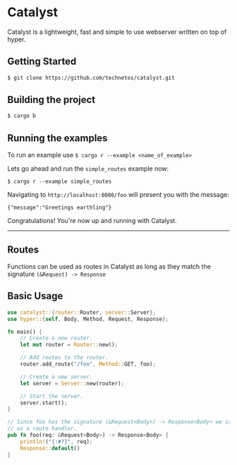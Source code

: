 # Catalyst

Catalyst is a lightweight, fast and simple to use webserver written on top of hyper.  

## Getting Started

```sh
$ git clone https://github.com/technetos/catalyst.git
```

## Building the project

```sh
$ cargo b
```
## Running the examples
To run an example use  `$ cargo r --example <name_of_example>`

Lets go ahead and run the `simple_routes` example now:
```
$ cargo r --example simple_routes
```

Navigating to `http://localhost:8000/foo` will present you with the message: 
```
{"message":"Greetings earthling"}
```

Congratulations! You're now up and running with Catalyst.

---
## Routes

Functions can be used as routes in Catalyst as long as they match the signature
`(&Request) -> Response`

## Basic Usage

```rust
use catalyst::{router::Router, server::Server};
use hyper::{self, Body, Method, Request, Response};

fn main() {
    // Create a new router.
    let mut router = Router::new();

    // Add routes to the router.
    router.add_route("/foo", Method::GET, foo);

    // Create a new server.
    let server = Server::new(router);

    // Start the server.
    server.start();
}

// Since foo has the signature (&Request<Body>) -> Response<Body> we can use it
// as a route handler.
pub fn foo(req: &Request<Body>) -> Response<Body> {
    println!("{:#?}", req);
    Response::default()
}

```
